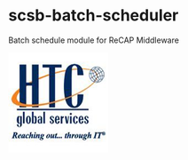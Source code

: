 # scsb-batch-scheduler
Batch schedule module for  ReCAP Middleware

[![HTC](https://github.com/premkumarbalu/images/blob/master/htc-global-services-squarelogo.png)](https://www.htcinc.com/)
